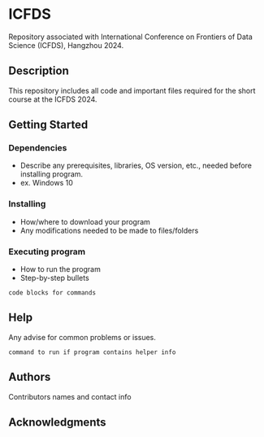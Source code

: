 # ICFDS
Repository associated with International Conference on Frontiers of Data Science (ICFDS), Hangzhou 2024.

## Description
This repository includes all code and important files required for the short course at the ICFDS 2024.

## Getting Started

### Dependencies

* Describe any prerequisites, libraries, OS version, etc., needed before installing program.
* ex. Windows 10

### Installing

* How/where to download your program
* Any modifications needed to be made to files/folders

### Executing program

* How to run the program
* Step-by-step bullets
```
code blocks for commands
```

## Help

Any advise for common problems or issues.
```
command to run if program contains helper info
```

## Authors

Contributors names and contact info


## Acknowledgments

